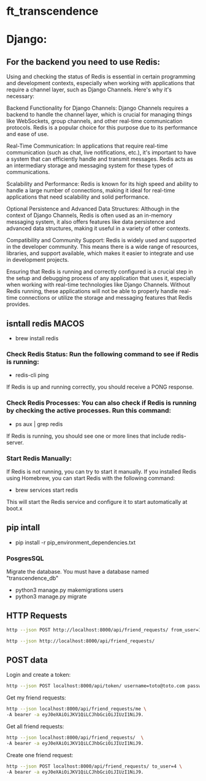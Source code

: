 # ft_transcendence

# Django:

## For the backend you need to use Redis:

Using and checking the status of Redis is essential in certain programming and development contexts, especially when working with applications that require a channel layer, such as Django Channels. Here's why it's necessary:

Backend Functionality for Django Channels: Django Channels requires a backend to handle the channel layer, which is crucial for managing things like WebSockets, group channels, and other real-time communication protocols. Redis is a popular choice for this purpose due to its performance and ease of use.

Real-Time Communication: In applications that require real-time communication (such as chat, live notifications, etc.), it's important to have a system that can efficiently handle and transmit messages. Redis acts as an intermediary storage and messaging system for these types of communications.

Scalability and Performance: Redis is known for its high speed and ability to handle a large number of connections, making it ideal for real-time applications that need scalability and solid performance.

Optional Persistence and Advanced Data Structures: Although in the context of Django Channels, Redis is often used as an in-memory messaging system, it also offers features like data persistence and advanced data structures, making it useful in a variety of other contexts.

Compatibility and Community Support: Redis is widely used and supported in the developer community. This means there is a wide range of resources, libraries, and support available, which makes it easier to integrate and use in development projects.

Ensuring that Redis is running and correctly configured is a crucial step in the setup and debugging process of any application that uses it, especially when working with real-time technologies like Django Channels. Without Redis running, these applications will not be able to properly handle real-time connections or utilize the storage and messaging features that Redis provides.

## isntall redis MACOS

- brew install redis

### Check Redis Status: Run the following command to see if Redis is running:

- redis-cli ping

If Redis is up and running correctly, you should receive a PONG response.

### Check Redis Processes: You can also check if Redis is running by checking the active processes. Run this command:

- ps aux | grep redis

If Redis is running, you should see one or more lines that include redis-server.

### Start Redis Manually:

If Redis is not running, you can try to start it manually. If you installed Redis using Homebrew, you can start Redis with the following command:

- brew services start redis

This will start the Redis service and configure it to start automatically at boot.x

## pip intall

- pip install -r pip_environment_dependencies.txt

### PosgresSQL

Migrate the database. You must have a database named "transcendence_db"

- python3 manage.py makemigrations users
- python3 manage.py migrate

## HTTP Requests

```sh
http --json POST http://localhost:8000/api/friend_requests/ from_user=1 to_user=2
```

```sh
http --json http://localhost:8000/api/friend_requests/
```

## POST data

Login and create a token:

```sh
http --json POST localhost:8000/api/token/ username=toto@toto.com password=totototo
```

Get my friend requests:

```sh
http --json localhost:8000/api/friend_requests/me \
-A bearer -a eyJ0eXAiOiJKV1QiLCJhbGciOiJIUzI1NiJ9.
```

Get all friend requests:

```sh
http --json localhost:8000/api/friend_requests/  \
-A bearer -a eyJ0eXAiOiJKV1QiLCJhbGciOiJIUzI1NiJ9.
```

Create one friend request:

```sh
http --json POST localhost:8000/api/friend_requests/ to_user=4 \
-A bearer -a eyJ0eXAiOiJKV1QiLCJhbGciOiJIUzI1NiJ9.
```
